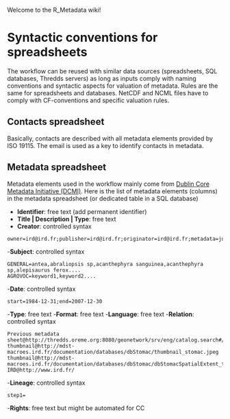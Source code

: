 Welcome to the R_Metadata wiki!


# Syntactic conventions for spreadsheets

The workflow can be reused with similar data sources (spreadsheets, SQL databases, Thredds servers) as long as inputs comply with naming conventions and syntactic aspects for valuation of metadata. Rules are the same for spreadsheets and databases. NetCDF and NCML files have to comply with CF-conventions and specific valuation rules.

## Contacts spreadsheet

Basically, contacts are described with all metadata elements provided by ISO 19115. The email is used as a key to identify contacts in metadata.

## Metadata spreadsheet

Metadata elements used in the workflow mainly come from [Dublin Core Metadata Initiative (DCMI)](http://www.dublincore.org/documents/usageguide/elements/
).
Here is the list of metadata elements (columns) in the metadata spreadsheet (or dedicated table in a SQL database)

 - **Identifier**: free text (add permanent identifier)
 - **Title | Description | Type**: free text
 - **Creator**: controlled syntax 
```{r setup, include=FALSE}
owner=ird@ird.fr;publisher=ird@ird.fr;originator=ird@ird.fr;metadata=julien.barde@ird.fr;principalInvestigator=frederique.menard@ird.fr;principalInvestigator=michel.potier@ird.fr
```
 -**Subject**: controlled syntax 
```{r setup, include=FALSE}
GENERAL=antea,abraliopsis sp,acanthephyra sanguinea,acanthephyra sp,alepisaurus ferox....
AGROVOC=keyword1,keyword2....
```
 -**Date**: controlled syntax 
```{r setup, include=FALSE}
start=1984-12-31;end=2007-12-30
``` 
 -**Type**: free text
 -**Format**: free text
 -**Language**: free text
 -**Relation**: controlled syntax
```{r setup, include=FALSE}
Previous metadata sheet@http://thredds.oreme.org:8080/geonetwork/srv/eng/catalog.search#/metadata/db_Stomac_19115
thumbnail@http://mdst-macroes.ird.fr/documentation/databases/dbStomac/thumbnail_stomac.jpeg
thumbnail@http://mdst-macroes.ird.fr/documentation/databases/dbStomac/dbStomacSpatialExtent_thumbnail.jpg
IRD@http://www.ird.fr/
``` 
 -**Lineage**: controlled syntax
```{r setup, include=FALSE}
step1=
```
 -**Rights**: free text but might be automated for CC